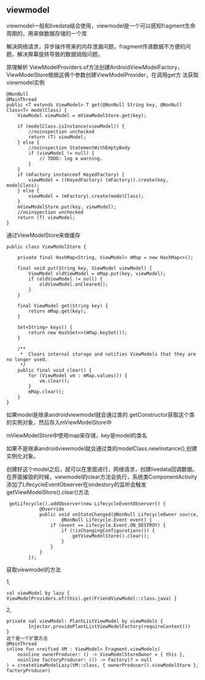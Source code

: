 ## viewmodel

viewmodel一般和livedata结合使用，viewmodel是一个可以感知fragment生命周期的，用来做数据存储的一个库

解决网络请求，异步操作带来的内存泄漏问题，fragment传递数据不方便的问题，解决屏幕旋转导致的数据销毁问题。

原理解析
ViewModelProviders.of方法创建AndroidViewModelFactory，ViewModelStore根据这俩个参数创建ViewModelProvider，在调用get方
法获取viewmodel实例

```
@NonNull
@MainThread
public <T extends ViewModel> T get(@NonNull String key, @NonNull Class<T> modelClass) {
    ViewModel viewModel = mViewModelStore.get(key);

    if (modelClass.isInstance(viewModel)) {
        //noinspection unchecked
        return (T) viewModel;
    } else {
        //noinspection StatementWithEmptyBody
        if (viewModel != null) {
            // TODO: log a warning.
        }
    }
    if (mFactory instanceof KeyedFactory) {
        viewModel = ((KeyedFactory) (mFactory)).create(key, modelClass);
    } else {
        viewModel = (mFactory).create(modelClass);
    }
    mViewModelStore.put(key, viewModel);
    //noinspection unchecked
    return (T) viewModel;
}
```

通过ViewModelStore来做缓存

```
public class ViewModelStore {

    private final HashMap<String, ViewModel> mMap = new HashMap<>();

    final void put(String key, ViewModel viewModel) {
        ViewModel oldViewModel = mMap.put(key, viewModel);
        if (oldViewModel != null) {
            oldViewModel.onCleared();
        }
    }

    final ViewModel get(String key) {
        return mMap.get(key);
    }

    Set<String> keys() {
        return new HashSet<>(mMap.keySet());
    }

    /**
     *  Clears internal storage and notifies ViewModels that they are no longer used.
     */
    public final void clear() {
        for (ViewModel vm : mMap.values()) {
            vm.clear();
        }
        mMap.clear();
    }
}
```



如果model是继承androidviewmodel就会通过类的.getConstructor获取这个类的实例对象，然后存入mViewModelStore中

mViewModelStore中使用map来存储，key是model的类名

如果不是继承androidviewmodel就会通过类的modelClass.newInstance(),创建实例化对象。

创建好这个model之后，就可以在里面进行，网络请求，创建livedata回调数据。
在界面摧毁的时候，viewmodel的clear方法会执行，系统类ComponentActivity添加了LifecycleEventObserver在ondestory的监听会触发getViewModelStore().clear()方法

```
 getLifecycle().addObserver(new LifecycleEventObserver() {
            @Override
            public void onStateChanged(@NonNull LifecycleOwner source,
                    @NonNull Lifecycle.Event event) {
                if (event == Lifecycle.Event.ON_DESTROY) {
                    if (!isChangingConfigurations()) {
                        getViewModelStore().clear();
                    }
                }
            }
        });
```

获取viewmodel的方法

1,

```
val viewModel by lazy { ViewModelProviders.of(this).get(FriendViewModel::class.java) }
```

2,

```
private val viewModel: PlantListViewModel by viewModels {
        Injector.providePlantListViewModelFactory(requireContext())
}
这个是一个扩展方法
@MainThread
inline fun <reified VM : ViewModel> Fragment.viewModels(
    noinline ownerProducer: () -> ViewModelStoreOwner = { this },
    noinline factoryProducer: (() -> Factory)? = null
) = createViewModelLazy(VM::class, { ownerProducer().viewModelStore }, factoryProducer)
```

